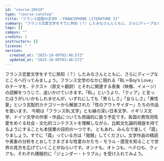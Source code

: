 ```yaml
---
id: "course:20419"
type: "course-catalog"
title: "フランス語圏の文学Ⅱ ／FRANCOPHONE LITERATURE II"
summary: "フランス恋愛文学をすでに熟知（？）したみなさんとともに、さらにディープなところへ行ってみましょう。フランス文学のなかに現れる「BL＝Boy’s Love」のテーマを、テクスト（原文＋翻訳）とそれに関連する表象（映像、イメージ）の読解をつうじ…"
tags: []
campus: ""
credits: 2
instructors: []
license: " "
version:
  created_at: "2025-10-09T03:48:57Z"
  updated_at: "2025-10-09T03:48:57Z"
---
```


フランス恋愛文学をすでに熟知（？）したみなさんとともに、さらにディープなところへ行ってみましょう。フランス文学のなかに現れる「BL＝Boy’s Love」のテーマを、テクスト（原文＋翻訳）とそれに関連する表象（映像、イメージ）の読解をつうじて、追いかけていきます。「BL」というより、「クィア」と言ったほうがいいかもしれませんが、いずれにしても「男らしさ」「女らしさ」「異性愛」という支配的カテゴリーから解放された「性のアウトサイダー」たちの作品を扱います。 今期は「フランスBL文学」とも縁の深い日本文学、イギリス文学、ドイツ文学の作家・作品についても傍論的に扱う予定です。各国の男性同性愛をめぐる社会・文化的コンテクストを理解しながら、比較文化論的視座を持てるようにすることも本授業の目的の一つです。 ともあれ、みんなで楽しく「腐」りましょう。すでに「腐」っている方は「発酵」してください。文学作品の精読や表象の分析をとおしてさまざまな性愛のかたち・モラル・感覚を知ることで世界の見方を広げていくことがねらいです。オンナも、オトコも、ヘテロも、クィアも、それぞれ積極的に「ジェンダー・トラブル」を受け入れてみよう。

